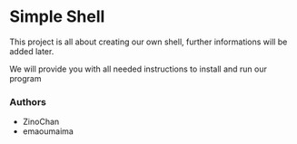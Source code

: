# Simple Shell

This project is all about creating our own shell,
further informations will be added later.

We will provide you with all needed instructions 
to install and run our program


### Authors
- ZinoChan
- emaoumaima

